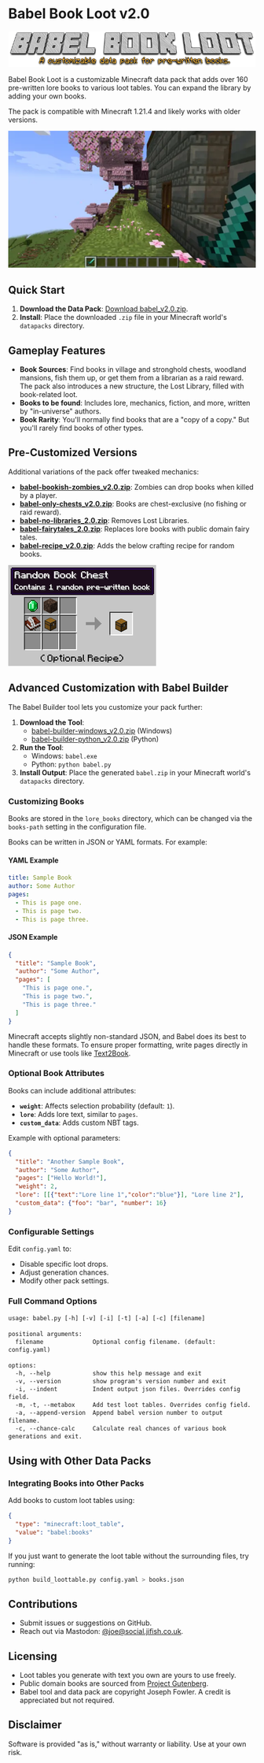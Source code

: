 # Babel Book Loot v2.0

![Logo](readme_images/logo.png)

Babel Book Loot is a customizable Minecraft data pack that adds over 160 pre-written lore books to various loot tables. You can expand the library by adding your own books.

The pack is compatible with Minecraft 1.21.4 and likely works with older versions.

![Demo](readme_images/babel_demo.webp)

## Quick Start
1. **Download the Data Pack**: [Download babel_v2.0.zip](https://github.com/JiFish/babel/releases/download/v2.0/babel_v2.0.zip).
2. **Install**: Place the downloaded `.zip` file in your Minecraft world's `datapacks` directory.

## Gameplay Features
- **Book Sources**: Find books in village and stronghold chests, woodland mansions, fish them up, or get them from a librarian as a raid reward. The pack also introduces a new structure, the Lost Library, filled with book-related loot.
- **Books to be found**: Includes lore, mechanics, fiction, and more, written by "in-universe" authors.
- **Book Rarity**: You'll normally find books that are a "copy of a copy." But you'll rarely find books of other types.

## Pre-Customized Versions
Additional variations of the pack offer tweaked mechanics:
- **[babel-bookish-zombies_v2.0.zip](https://github.com/JiFish/babel/releases/download/v2.0/babel-bookish-zombies_v2.0.zip)**: Zombies can drop books when killed by a player.
- **[babel-only-chests_v2.0.zip](https://github.com/JiFish/babel/releases/download/v2.0/babel-only-chests_v2.0.zip)**: Books are chest-exclusive (no fishing or raid reward).
- **[babel-no-libraries_2.0.zip](https://github.com/JiFish/babel/releases/download/v2.0/babel-no-libraries_v2.0.zip)**: Removes Lost Libraries.
- **[babel-fairytales_2.0.zip](https://github.com/JiFish/babel/releases/download/v2.0/babel-fairytales_v2.0.zip)**: Replaces lore books with public domain fairy tales.
- **[babel-recipe_v2.0.zip](https://github.com/JiFish/babel/releases/download/v2.0/babel-recipe_v2.0.zip)**: Adds the below crafting recipe for random books.

![Using: 1 Book and Quill, 1 Soul Sand Block, 1 Chest, and 1 Emerald.](readme_images/optional_recipe.png)

## Advanced Customization with Babel Builder
The Babel Builder tool lets you customize your pack further:

1. **Download the Tool**:
   - [babel-builder-windows_v2.0.zip](https://github.com/JiFish/babel/releases) (Windows)
   - [babel-builder-python_v2.0.zip](https://github.com/JiFish/babel/releases) (Python)
2. **Run the Tool**:
   - Windows: `babel.exe`
   - Python: `python babel.py`
3. **Install Output**: Place the generated `babel.zip` in your Minecraft world's `datapacks` directory.

### Customizing Books
Books are stored in the `lore_books` directory, which can be changed via the `books-path` setting in the configuration file.

Books can be written in JSON or YAML formats. For example:

#### YAML Example
```yaml
title: Sample Book
author: Some Author
pages:
  - This is page one.
  - This is page two.
  - This is page three.
```

#### JSON Example
```json
{
  "title": "Sample Book",
  "author": "Some Author",
  "pages": [
    "This is page one.",
    "This is page two.",
    "This is page three."
  ]
}
```

Minecraft accepts slightly non-standard JSON, and Babel does its best to handle these formats. To ensure proper formatting, write pages directly in Minecraft or use tools like [Text2Book](https://thewilley.github.io/Text2Book/).

### Optional Book Attributes
Books can include additional attributes:
- **`weight`**: Affects selection probability (default: `1`).
- **`lore`**: Adds lore text, similar to `pages`.
- **`custom_data`**: Adds custom NBT tags.

Example with optional parameters:
```json
{
  "title": "Another Sample Book",
  "author": "Some Author",
  "pages": ["Hello World!"],
  "weight": 2,
  "lore": [[{"text":"Lore line 1","color":"blue"}], "Lore line 2"],
  "custom_data": {"foo": "bar", "number": 16}
}
```

### Configurable Settings
Edit `config.yaml` to:
- Disable specific loot drops.
- Adjust generation chances.
- Modify other pack settings.

### Full Command Options
```
usage: babel.py [-h] [-v] [-i] [-t] [-a] [-c] [filename]

positional arguments:
  filename              Optional config filename. (default: config.yaml)

options:
  -h, --help            show this help message and exit
  -v, --version         show program's version number and exit
  -i, --indent          Indent output json files. Overrides config field.
  -m, -t, --metabox     Add test loot tables. Overrides config field.
  -a, --append-version  Append babel version number to output filename.
  -c, --chance-calc     Calculate real chances of various book generations and exit.
```

## Using with Other Data Packs
### Integrating Books into Other Packs
Add books to custom loot tables using:
```json
{
  "type": "minecraft:loot_table",
  "value": "babel:books"
}
```

If you just want to generate the loot table without the surrounding files, try running:

```bash
python build_loottable.py config.yaml > books.json
```

## Contributions
- Submit issues or suggestions on GitHub.
- Reach out via Mastodon: [@joe@social.jifish.co.uk](https://social.jifish.co.uk/@joe).

## Licensing
- Loot tables you generate with text you own are yours to use freely.
- Public domain books are sourced from [Project Gutenberg](https://www.gutenberg.org/).
- Babel tool and data pack are copyright Joseph Fowler. A credit is appreciated but not required.

## Disclaimer
Software is provided "as is," without warranty or liability. Use at your own risk.
